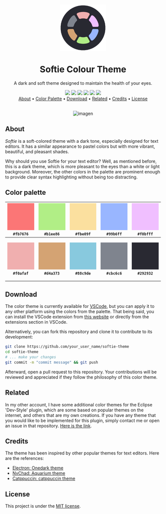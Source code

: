 <div class="logo" align="center">
  <img src="resources/images/logout.png" width="150">
</div>

<h1 class="title" align="center">
  Softie Colour Theme
  <br>
</h1>

<div class="description" align="center">
  <p>A dark and soft theme designed to maintain the health of your eyes.</p>
</div>

<div class="badges" align="center">
  <img src="https://img.shields.io/github/stars/dpv927/softie-theme?color=f0afaf&style=flat-square">
  <img src="https://img.shields.io/github/last-commit/dpv927/softie-theme?color=b1ee86&style=flat-square">
  <img src="https://img.shields.io/github/license/dpv927/softie-theme?color=fbe09f&style=flat-square">
  <img src="https://img.shields.io/visual-studio-marketplace/d/filipondios.softie-theme?color=f0bfff&style=flat-square">
  <img src="https://img.shields.io/github/repo-size/dpv927/softie-theme?color=99b6ff&style=flat-square">
  <img src="https://img.shields.io/github/forks/dpv927/softie-theme?color=7f848e&style=flat-square">
</div>

<div class="shortcuts" align="center">
  <a href="#about">About</a> •
  <a href="#credits">Color Palette</a> •
  <a href="#download">Download</a> •
  <a href="#related">Related</a> •
  <a href="#credits">Credits</a> •
  <a href="#license">License</a>
</div>

<br>

<div class="preview" align="center">
  
![imagen](https://user-images.githubusercontent.com/113710742/227364263-a6608712-4351-4466-a507-a2c9d6b71558.png)

</div>

## About

*Softie* is a soft-colored theme with a dark tone, especially designed for text editors. It has a similar appearance to pastel colors but with more vibrant, beautiful, and pleasant shades.

Why should you use Softie for your text editor? Well, as mentioned before, this is a dark theme, which is more pleasant to the eyes than a white or light background. Moreover, the other colors in the palette are prominent enough to provide clear syntax highlighting without being too distracting.

## Color palette

<div align="center" class="palette">

| <img src="resources/images/red.png" width="100px;"/><br/><b>``#fb7676``</b><br/> | <img src="resources/images/green.png" width="100px;"/><br/><b>``#b1ee86``</b><br/> | <img src="resources/images/yellow.png" width="100px;"/><br/><b>``#fbe09f``</b><br/> | <img src="resources/images/blue.png" width="100px;"/><br/><b>``#99b6ff``</b><br/> | <img src="resources/images/purple.png" width="100px;"/><br/><b>``#f0bfff``</b><br/> |
| --- | --- | --- | --- | --- |
| <p align="center"><img src="resources/images/red2.png" width="100px;"/><br/><b>``#f0afaf``</b><br/></p> | <p align="center"><img src="resources/images/brown.png" width="100px;"/><br/><b>``#d4a373``</b><br/></p> | <p align="center"><img src="resources/images/blue2.png" width="100px;"/><br/><b>``#88c9de``</b><br/></p> | <p align="center"><img src="resources/images/gray.png" width="100px;"/><br/><b>``#cbc6c6``</b><br/></p> | <p align="center"><img src="resources/images/black.png" width="100px;"/><br/><b>``#292932``</b><br/></p> |

</div>

## Download

The color theme is currently available for [VSCode](https://code.visualstudio.com/), but you can apply it to any other platform using the colors from the palette. That being said, you can install the VSCode extension from [this website](https://marketplace.visualstudio.com/items?itemName=filipondios.softie-theme) or directly from the extensions section in VSCode.

Alternatively, you can fork this repository and clone it to contribute to its development:
```bash
git clone https://github.com/your_user_name/softie-theme
cd softie-theme
# ... make your changes
git commit -m "commit message" && git push
```
Afterward, open a pull request to this repository. Your contributions will be reviewed and appreciated if they follow the philosophy of this color theme.

## Related

In my other account, I have some additional color themes for the Eclipse 'Dev-Style' plugin, which are some based on popular themes on the internet, and others that are my own creations. If you have any theme that you would like to be implemented for this plugin, simply contact me or open an issue in that repository. [Here is the link](https://github.com/Filipondios/Eclipse-Dev-Style-Themes).

## Credits

The theme has been inspired by other popular themes for text editors. Here are the references:

- [Electron: Onedark theme](https://github.com/topics/one-dark)
- [NvChad: Aquarium theme](https://nvchad.com/themes/themelist)
- [Catppuccin: catppuccin theme](https://github.com/catppuccin/catppuccin)

## License

This project is under the [MIT license](LICENSE).
